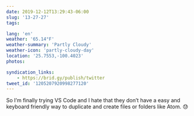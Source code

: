 ```yaml
---
date: 2019-12-12T13:29:43-06:00
slug: '13-27-27'
tags:

lang: 'en'
weather: '65.14°F'
weather-summary: 'Partly Cloudy'
weather-icon: 'partly-cloudy-day'
location: '25.7553,-100.4023'
photos:

syndication_links:
    - https://brid.gy/publish/twitter
tweet_id: '1205207920998277120'
---
```

So I’m finally trying VS Code and I hate that they don’t have a easy and keyboard friendly way to duplicate and create files or folders like Atom. 😓
